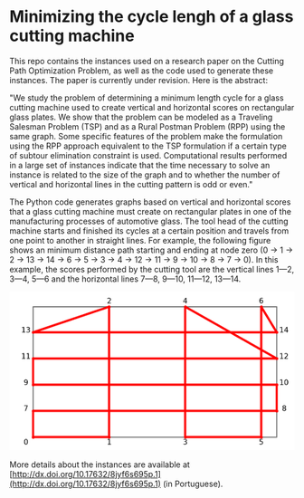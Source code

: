 # Minimizing the cycle lengh of a glass cutting machine

This repo contains the instances used on a research paper on the Cutting Path Optimization Problem, as well as the code used to generate these instances. The paper is currently under revision. Here is the abstract:

"We study the problem of determining a minimum length cycle for a glass cutting machine used to create vertical and horizontal scores on rectangular glass plates. We show that the problem can be modeled as a Traveling Salesman Problem (TSP) and as a Rural Postman Problem (RPP) using the same graph. Some specific features of the problem make the formulation using the RPP approach equivalent to the TSP formulation if a certain type of subtour elimination constraint is used. Computational results performed in a large set of instances indicate that the time necessary to solve an instance is related to the size of the graph and to whether the number of vertical and horizontal lines in the cutting pattern is odd or even."

The Python code generates graphs based on vertical and horizontal scores that a glass cutting machine must create on rectangular plates in one of the manufacturing processes of automotive glass. The tool head of the cutting machine starts and finished its cycles at a certain position and travels from one point to another in straight lines. For example, the following figure shows an minimum distance path starting and ending at node zero (0 → 1 → 2 → 13 → 14 → 6 → 5 → 3 → 4 → 12 → 11 → 9 → 10 → 8 → 7 → 0). In this example, the scores  performed by the cutting tool are the vertical lines 1—2, 3—4, 5—6 and the horizontal lines 7—8, 9—10, 11—12, 13—14.

![cutting path example](example.png)

More details about the instances are available at [http://dx.doi.org/10.17632/8jyf6s695p.1](http://dx.doi.org/10.17632/8jyf6s695p.1) (in Portuguese).
